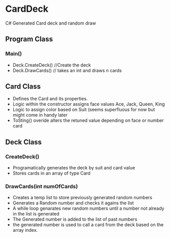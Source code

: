 # CardDeck
C# Generated Card deck and random draw

## Program Class
### Main()
* Deck.CreateDeck() //Create the deck
* Deck.DrawCards() // takes an int and draws n cards

## Card Class
* Defines the Card and its properties.
* Logic within the constructor assigns face values Ace, Jack, Queen, King
* Logic to assign color based on Suit (seems superfluous for now but might come in handy later
* ToSting() overide alters the retuned value depending on face or number card

## Deck Class
### CreateDeck()
* Programatically generates the deck by suit and card value
* Stores cards in an array of type Card

### DrawCards(int numOfCards)
* Creates a temp list to store previously generated random numbers
* Generates a Random number and checks it agains the list
* A while loop genarates new random numbers until a number not already in the list is generated
* The Generated number is added to the list of past numbers 
* the generated number is used to call a card from the deck based on the array index.
